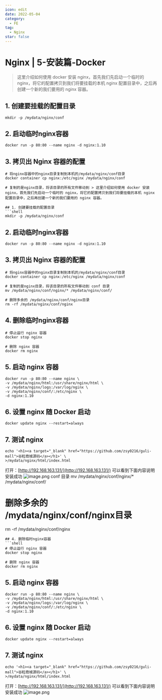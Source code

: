 ```yaml
---
icon: edit
date: 2022-05-04
category:
  - FE
tag:
  - Nginx
star: false
---
```


# Nginx | 5-安装篇-Docker

> 这里介绍如何使用 docker 安装 nginx，首先我们先启动一个临时的 nginx，将它的配置拷贝到我们将要挂载的本机 nginx 配置目录中，之后再创建一个新的我们要用的 nginx 容器。

## 1. 创建要挂载的配置目录
```shell
mkdir -p /mydata/nginx/conf
```
## 2. 启动临时nginx容器
```shell
docker run -p 80:80 --name nginx -d nginx:1.10
```
## 3. 拷贝出 Nginx 容器的配置
```shell
# 将nginx容器中的nginx目录复制到本机的/mydata/nginx/conf目录
docker container cp nginx:/etc/nginx /mydata/nginx/conf

# 复制的是nginx目录，将该目录的所有文件移动到 > 这里介绍如何使用 docker 安装 nginx，首先我们先启动一个临时的 nginx，将它的配置拷贝到我们将要挂载的本机 nginx 配置目录中，之后再创建一个新的我们要用的 nginx 容器。

## 1. 创建要挂载的配置目录
```shell
mkdir -p /mydata/nginx/conf
```
## 2. 启动临时nginx容器
```shell
docker run -p 80:80 --name nginx -d nginx:1.10
```
## 3. 拷贝出 Nginx 容器的配置
```shell
# 将nginx容器中的nginx目录复制到本机的/mydata/nginx/conf目录
docker container cp nginx:/etc/nginx /mydata/nginx/conf

# 复制的是nginx目录，将该目录的所有文件移动到 conf 目录
mv /mydata/nginx/conf/nginx/* /mydata/nginx/conf/

# 删除多余的 /mydata/nginx/conf/nginx目录
rm -rf /mydata/nginx/conf/nginx
```
## 4. 删除临时nginx容器
```shell
# 停止运行 nginx 容器
docker stop nginx

# 删除 nginx 容器
docker rm nginx
```
## 5. 启动 nginx 容器
```shell
docker run -p 80:80 --name nginx \
-v /mydata/nginx/html:/usr/share/nginx/html \
-v /mydata/nginx/logs:/var/log/nginx \
-v /mydata/nginx/conf/:/etc/nginx \
-d nginx:1.10
```
## 6. 设置 nginx 随 Docker 启动
```shell
docker update nginx --restart=always
```
## 7. 测试 nginx
```shell
echo '<h1><a target="_blank" href="https://github.com/zsy0216/guli-mall">谷粒商城源码</a></h1>' \
>/mydata/nginx/html/index.html
```
打开：[http://192.168.163.131/](http://192.168.163.131/) 可以看到下面内容说明安装成功
![image.png](https://cdn.nlark.com/yuque/0/2021/png/12568777/1615427904611-9eb096c6-bbda-41a8-bc80-7a3b35429a83.png?x-oss-process=image%2Fwatermark%2Ctype_d3F5LW1pY3JvaGVp%2Csize_20%2Ctext_RXDmtYHoi48%3D%2Ccolor_FFFFFF%2Cshadow_50%2Ct_80%2Cg_se%2Cx_10%2Cy_10#height=118&id=WfusQ&name=image.png&originHeight=236&originWidth=703&originalType=binary&ratio=1&rotation=0&showTitle=false&size=17696&status=done&style=none&title=&width=351.5)
conf 目录
mv /mydata/nginx/conf/nginx/* /mydata/nginx/conf/

# 删除多余的 /mydata/nginx/conf/nginx目录
rm -rf /mydata/nginx/conf/nginx
```
## 4. 删除临时nginx容器
```shell
# 停止运行 nginx 容器
docker stop nginx

# 删除 nginx 容器
docker rm nginx
```
## 5. 启动 nginx 容器
```shell
docker run -p 80:80 --name nginx \
-v /mydata/nginx/html:/usr/share/nginx/html \
-v /mydata/nginx/logs:/var/log/nginx \
-v /mydata/nginx/conf/:/etc/nginx \
-d nginx:1.10
```
## 6. 设置 nginx 随 Docker 启动
```shell
docker update nginx --restart=always
```
## 7. 测试 nginx
```shell
echo '<h1><a target="_blank" href="https://github.com/zsy0216/guli-mall">谷粒商城源码</a></h1>' \
>/mydata/nginx/html/index.html
```
打开：[http://192.168.163.131/](http://192.168.163.131/) 可以看到下面内容说明安装成功
![image.png](https://cdn.nlark.com/yuque/0/2021/png/12568777/1615427904611-9eb096c6-bbda-41a8-bc80-7a3b35429a83.png?x-oss-process=image%2Fwatermark%2Ctype_d3F5LW1pY3JvaGVp%2Csize_20%2Ctext_RXDmtYHoi48%3D%2Ccolor_FFFFFF%2Cshadow_50%2Ct_80%2Cg_se%2Cx_10%2Cy_10#height=118&id=WfusQ&name=image.png&originHeight=236&originWidth=703&originalType=binary&ratio=1&rotation=0&showTitle=false&size=17696&status=done&style=none&title=&width=351.5)
